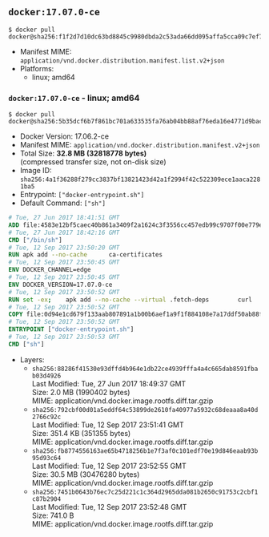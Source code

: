 ## `docker:17.07.0-ce`

```console
$ docker pull docker@sha256:f1f2d7d10dc63bd8845c9980dbda2c53ada66dd095affa5cca09c7ef78eecc7d
```

-	Manifest MIME: `application/vnd.docker.distribution.manifest.list.v2+json`
-	Platforms:
	-	linux; amd64

### `docker:17.07.0-ce` - linux; amd64

```console
$ docker pull docker@sha256:5b35dcf6b7f861bc701a633535fa76ab04bb88af76eda16e4771d9bacd498b52
```

-	Docker Version: 17.06.2-ce
-	Manifest MIME: `application/vnd.docker.distribution.manifest.v2+json`
-	Total Size: **32.8 MB (32818778 bytes)**  
	(compressed transfer size, not on-disk size)
-	Image ID: `sha256:4a1f36288f279cc3837bf13821423d42a1f2994f42c522309ece1aaca2281ba5`
-	Entrypoint: `["docker-entrypoint.sh"]`
-	Default Command: `["sh"]`

```dockerfile
# Tue, 27 Jun 2017 18:41:51 GMT
ADD file:4583e12bf5caec40b861a3409f2a1624c3f3556cc457edb99c9707f00e779e45 in / 
# Tue, 27 Jun 2017 18:42:16 GMT
CMD ["/bin/sh"]
# Tue, 12 Sep 2017 23:50:20 GMT
RUN apk add --no-cache 		ca-certificates
# Tue, 12 Sep 2017 23:50:45 GMT
ENV DOCKER_CHANNEL=edge
# Tue, 12 Sep 2017 23:50:45 GMT
ENV DOCKER_VERSION=17.07.0-ce
# Tue, 12 Sep 2017 23:50:52 GMT
RUN set -ex; 	apk add --no-cache --virtual .fetch-deps 		curl 		tar 	; 		apkArch="$(apk --print-arch)"; 	case "$apkArch" in 		x86_64) dockerArch='x86_64' ;; 		s390x) dockerArch='s390x' ;; 		*) echo >&2 "error: unsupported architecture ($apkArch)"; exit 1 ;;	esac; 		if ! curl -fL -o docker.tgz "https://download.docker.com/linux/static/${DOCKER_CHANNEL}/${dockerArch}/docker-${DOCKER_VERSION}.tgz"; then 		echo >&2 "error: failed to download 'docker-${DOCKER_VERSION}' from '${DOCKER_CHANNEL}' for '${dockerArch}'"; 		exit 1; 	fi; 		tar --extract 		--file docker.tgz 		--strip-components 1 		--directory /usr/local/bin/ 	; 	rm docker.tgz; 		apk del .fetch-deps; 		dockerd -v; 	docker -v
# Tue, 12 Sep 2017 23:50:52 GMT
COPY file:0d94e1cd679f133aab807891a1b00b6aef1a9f1f884108e7a17ddf50ab88f1fb in /usr/local/bin/ 
# Tue, 12 Sep 2017 23:50:52 GMT
ENTRYPOINT ["docker-entrypoint.sh"]
# Tue, 12 Sep 2017 23:50:53 GMT
CMD ["sh"]
```

-	Layers:
	-	`sha256:88286f41530e93dffd4b964e1db22ce4939fffa4a4c665dab8591fbab03d4926`  
		Last Modified: Tue, 27 Jun 2017 18:49:37 GMT  
		Size: 2.0 MB (1990402 bytes)  
		MIME: application/vnd.docker.image.rootfs.diff.tar.gzip
	-	`sha256:792cbf00d01a5eddf64c53899de2610fa40977a5932c68deaaa8a40d2766c92c`  
		Last Modified: Tue, 12 Sep 2017 23:51:41 GMT  
		Size: 351.4 KB (351355 bytes)  
		MIME: application/vnd.docker.image.rootfs.diff.tar.gzip
	-	`sha256:fb8774556163ae65b4718256b1e7f3af0c101edf70e19d846eaab93b95d93c64`  
		Last Modified: Tue, 12 Sep 2017 23:52:55 GMT  
		Size: 30.5 MB (30476280 bytes)  
		MIME: application/vnd.docker.image.rootfs.diff.tar.gzip
	-	`sha256:7451b0643b76ec7c25d221c1c364d2965dda081b2650c91753c2cbf1c87b2904`  
		Last Modified: Tue, 12 Sep 2017 23:52:48 GMT  
		Size: 741.0 B  
		MIME: application/vnd.docker.image.rootfs.diff.tar.gzip
